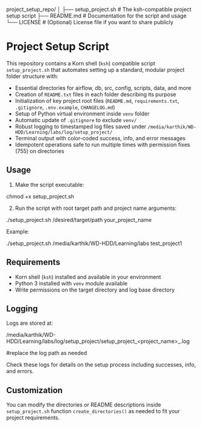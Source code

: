 project_setup_repo/
│
├── setup_project.sh               # The ksh-compatible project setup script
├── README.md                     # Documentation for the script and usage
└── LICENSE                       # (Optional) License file if you want to share publicly

# Project Setup Script

This repository contains a Korn shell (`ksh`) compatible script `setup_project.sh` that automates setting up a standard, modular project folder structure with:

- Essential directories for airflow, db, src, config, scripts, data, and more
- Creation of `README.txt` files in each folder describing its purpose
- Initialization of key project root files (`README.md`, `requirements.txt`, `.gitignore`, `.env.example`, `CHANGELOG.md`)
- Setup of Python virtual environment inside `venv` folder
- Automatic update of `.gitignore` to exclude `venv/`
- Robust logging to timestamped log files saved under `/media/karthik/WD-HDD/Learning/labs/log/setup_project/`
- Terminal output with color-coded success, info, and error messages
- Idempotent operations safe to run multiple times with permission fixes (755) on directories

## Usage

1. Make the script executable:

chmod +x setup_project.sh

2. Run the script with root target path and project name arguments:

./setup_project.sh /desired/target/path your_project_name


Example:

./setup_project.sh /media/karthik/WD-HDD/Learning/labs test_project1


## Requirements

- Korn shell (`ksh`) installed and available in your environment
- Python 3 installed with `venv` module available
- Write permissions on the target directory and log base directory

## Logging

Logs are stored at:

/media/karthik/WD-HDD/Learning/labs/log/setup_project/setup_project_<project_name>_<timestamp>.log

#replace the log path as needed


Check these logs for details on the setup process including successes, info, and errors.

## Customization

You can modify the directories or README descriptions inside `setup_project.sh` function `create_directories()` as needed to fit your project requirements.

